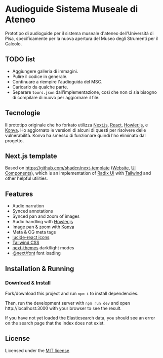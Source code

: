 # Audioguide Sistema Museale di Ateneo
Prototipo di audioguide per il sistema museale d'ateneo dell'Università di Pisa, specificamente per la nuova apertura del Museo degli Strumenti per il Calcolo.

## TODO list
- Aggiungere galleria di immagini.
- Pulire il codice in generale.
- Continuare a riempire l'audioguida del MSC.
- Caricarlo da qualche parte.
- Separare `tours.json` dall'implementazione, così che non ci sia bisogno di compilare di nuovo per aggiornare il file.

## Tecnologie

Il prototipo originale che ho forkato utilizza [Next.js](https://nextjs.org/), [React](https://react.dev/), [Howler.js](https://howlerjs.com/), e [Konva](https://konvajs.org/). Ho aggiornato le versioni di alcuni di questi per risolvere delle vulnerabilità. Konva ha smesso di funzionare quindi l'ho eliminato dal progetto.

## Next.js template

Based on https://github.com/shadcn/next-template ([Website](https://template.shadcn.com/), [UI Components](https://ui.shadcn.com/)),
which is an implementation of [Radix UI](https://www.radix-ui.com/) with [Tailwind](https://tailwindcss.com/) and other helpful utilities.

## Features

- Audio narration
- Synced annotations
- Synced pan and zoom of images
- Audio handling with [Howler.js](https://howlerjs.com/)
- Image pan & zoom with [Konva](https://konvajs.org/)
- Meta & OG meta tags
- [lucide-react icons](https://github.com/lucide-icons/lucide)
- [Tailwind CSS](https://tailwindcss.com/)
- [next-themes](https://github.com/pacocoursey/next-themes) dark/light modes
- [@next/font](https://nextjs.org/docs/api-reference/next/font) font loading

## Installation & Running

### Download & Install

Fork/download this project and run `npm i` to install dependencies.

Then, run the development server with `npm run dev` and open http://localhost:3000 with your browser to see the result.

If you have not yet loaded the Elasticsearch data, you should see an error on the search page that the index does not exist.

## License

Licensed under the [MIT license](https://github.com/shadcn/ui/blob/main/LICENSE.md).

